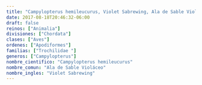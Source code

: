 ```yaml
---
title: "Campylopterus hemileucurus, Violet Sabrewing, Ala de Sable Violáceo"
date: 2017-08-18T20:46:32-06:00
draft: false
reinos: ["Animalia"]
divisiones: ["Chordata"]
clases: ["Aves"]
ordenes: ["Apodiformes"]
familias: ["Trochilidae "]
generos: ["Campylopterus"]
nombre_cientifico: "Campylopterus hemileucurus"
nombre_comun: "Ala de Sable Violáceo"
nombre_ingles: "Violet Sabrewing"
---
```

